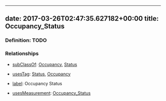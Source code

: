 
---
date: 2017-03-26T02:47:35.627182+00:00
title: Occupancy_Status
---
### Definition: TODO

### Relationships

* [subClassOf](http://www.w3.org/2000/01/rdf-schema#subClassOf): [Occupancy](https://brickschema.org/schema/1.0/Brick#Occupancy), [Status](https://brickschema.org/schema/1.0/Brick#Status)

* [usesTag](https://brickschema.org/schema/1.0/BrickFrame#usesTag): [Status](https://brickschema.org/schema/1.0/BrickTag#Status), [Occupancy](https://brickschema.org/schema/1.0/BrickTag#Occupancy)

* [label](http://www.w3.org/2000/01/rdf-schema#label): Occupancy Status

* [usesMeasurement](https://brickschema.org/schema/1.0/BrickFrame#usesMeasurement): [Occupancy_Status](https://brickschema.org/schema/1.0/Brick#Occupancy_Status)
